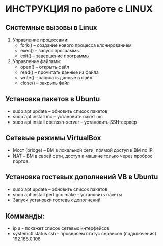 # ИНСТРУКЦИЯ по работе с LINUX
## Системные вызовы в Linux
1. Управление процессами:
    - fork() – создание нового процесса клонированием
    - exec() – запуск программы
    - exit() – завершение программы
2. Управление файлами:
    - open() – открыть файл
    - read() – прочитать данные из файла
    - write() – записать данные в файл
    - close() – закрыть файл

## Установка пакетов в Ubuntu
- sudo apt update – обновить список пакетов
- sudo apt install mc – установить пакет mc
- sudo apt install openssh-server – установить SSH-сервер

## Сетевые режимы VirtualBox
- Мост (bridge) – ВМ в локальной сети, прямой доступ к ВМ по IP.
- NAT – ВМ в своей сети, доступ к машине только через проброс портов.

## Установка гостевых дополнений VB в Ubuntu
- sudo apt update – обновить список пакетов
- sudo apt install perl gcc make – установить пакеты
- Запуск установки гостевых дополнений

## Комманды:
- ip a      - покажет список сетевых интерфейсов
- systemctl status ssh      - проверяем статус сервисов (подключения)
192.168.0.108